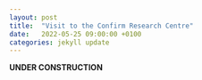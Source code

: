 ```yaml
---
layout: post
title:  "Visit to the Confirm Research Centre"
date:   2022-05-25 09:00:00 +0100
categories: jekyll update
---
```


**UNDER CONSTRUCTION**

